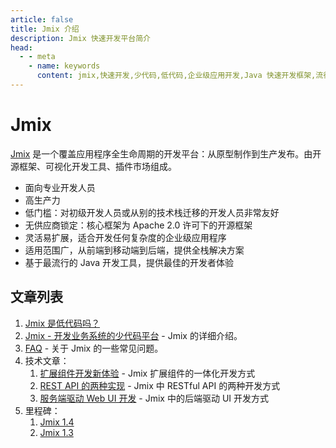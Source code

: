 ```yaml
---
article: false
title: Jmix 介绍
description: Jmix 快速开发平台简介
head:
  - - meta
    - name: keywords
      content: jmix,快速开发,少代码,低代码,企业级应用开发,Java 快速开发框架,流行 Java 框架
---
```


# Jmix

[Jmix](https://jmix.cn) 是一个覆盖应用程序全生命周期的开发平台：从原型制作到生产发布。由开源框架、可视化开发工具、插件市场组成。
 - 面向专业开发人员
 - 高生产力
 - 低门槛：对初级开发人员或从别的技术栈迁移的开发人员非常友好
 - 无供应商锁定：核心框架为 Apache 2.0 许可下的开源框架
 - 灵活易扩展，适合开发任何复杂度的企业级应用程序
 - 适用范围广，从前端到移动端到后端，提供全栈解决方案
 - 基于最流行的 Java 开发工具，提供最佳的开发者体验

## 文章列表

1. [Jmix 是低代码吗？](jmix-less-code.md)
2. [Jmix - 开发业务系统的少代码平台](jmix-introduction.md) - Jmix 的详细介绍。
3. [FAQ](jmix-qa.md) - 关于 Jmix 的一些常见问题。
4. 技术文章：
   1. [扩展组件开发新体验](jmix-new-dev-way.md) - Jmix 扩展组件的一体化开发方式
   2. [REST API 的两种实现](jmix-rest-diff-ways.md) - Jmix 中 RESTful API 的两种开发方式
   3. [服务端驱动 Web UI 开发](server-side-ui.md) - Jmix 中的后端驱动 UI 开发方式
5. 里程碑：
   1. [Jmix 1.4](./releases/jmix-1.4.md)
   2. [Jmix 1.3](./releases/jmix-1.3.md)
